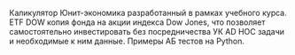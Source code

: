 Каликулятор Юнит-экономика разработанный в рамках учебного курса.
ETF DOW копия фонда на акции индекса Dow Jones, что позволяет самостоятельно инвестировать без посредничества УК
AD HOC задачи и необходимые к ним данные.
Примеры АБ тестов на Python.
